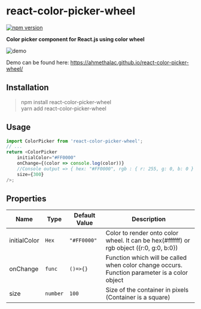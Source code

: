 # react-color-picker-wheel


[![npm version](https://badge.fury.io/js/react-color-picker-wheel.svg)](https://badge.fury.io/js/react-color-picker-wheel)

**Color picker component for React.js using color wheel**

![demo](./media/example.gif)

Demo can be found here: https://ahmethalac.github.io/react-color-picker-wheel/

## Installation

> npm install react-color-picker-wheel  
>yarn add react-color-picker-wheel

## Usage

```javascript
import ColorPicker from 'react-color-picker-wheel';
// ...
return <ColorPicker
    initialColor="#FF0000"
    onChange={(color => console.log(color))}
    //Console output => { hex: "#FF0000", rgb : { r: 255, g: 0, b: 0 } , hsl : { h: 0, s: 100, l: 50 }
    size={300}
/>;
```

## Properties

| Name | Type | Default Value | Description
| ---- | ---- | ------------- | -----------
| initialColor | ```Hex``` | ```"#FF0000"``` | Color to render onto color wheel. It can be hex(#ffffff) or rgb object ({r:0, g:0, b:0})
| onChange | ```func``` | ```()=>{}``` | Function which will be called when color change occurs. Function parameter is a color object
| size | ```number``` | ```100``` | Size of the container in pixels (Container is a square)
